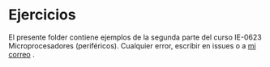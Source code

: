 # Ejercicios
El presente folder contiene ejemplos de la segunda parte del curso IE-0623 Microprocesadores (periféricos).
Cualquier error, escribir en issues o a [mi correo](mailto:moiso.camposcr@gmail.com "Correo personal")
.
